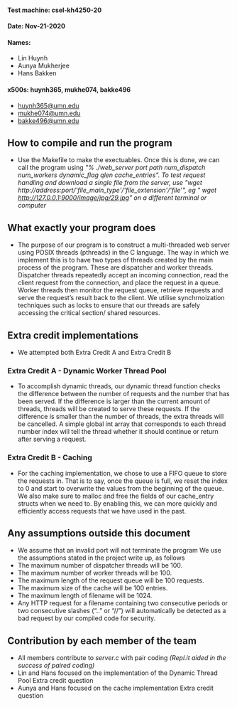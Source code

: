 #### Test machine: csel-kh4250-20
#### Date: Nov-21-2020
#### Names: 
- Lin Huynh
- Aunya Mukherjee
- Hans Bakken
#### x500s: huynh365, mukhe074, bakke496
- huynh365@umn.edu
- mukhe074@umn.edu
- bakke496@umn.edu

## How to compile and run the program
* Use the Makefile to make the exectuables. Once this is done, we can call the program using *"% ./web_server port path num_dispatch num_workers dynamic_flag qlen cache_entries". To test request handling and download a single file from the server, use "wget http://address:port/'file_main_type'/'file_extension'/'file'", eg " wget http://127.0.0.1:9000/image/jpg/29.jpg" on a different terminal or computer*

## What exactly your program does
* The purpose of our program is to construct a multi-threaded web server using POSIX threads (pthreads) in the C language. The way in which we implement this is to have two types of threads created by the main process of the program. These are dispatcher and worker threads. Dispatcher threads repeatedly accept an incoming connection, read the client request from the connection, and place the request in a queue. Worker threads then monitor the request queue, retrieve requests and serve the request’s result back to the client. We utilise synchrnoization techniques such as locks to ensure that our threads are safely accessing the critical section/ shared resources.

## Extra credit implementations
* We attempted both Extra Credit A and Extra Credit B
### Extra Credit A - Dynamic Worker Thread Pool
* To accomplish dynamic threads, our dynamic thread function checks the difference between the number of requests and the number that has been served. If the difference is larger than the current amount of threads, threads will be created to serve these requests. If the difference is smaller than the number of threads, the extra threads will be cancelled. A simple global int array that corresponds to each thread number index will tell the thread whether it should continue or return after serving a request.
### Extra Credit B - Caching
* For the caching implementation, we chose to use a FIFO queue to store the requests in. That is to say, once the queue is full, we reset the index to 0 and start to overwrite the values from the beginning of the queue. We also make sure to malloc and free the fields of our cache_entry structs when we need to. By enabling this, we can more quickly and efficiently access requests that we have used in the past.

## Any assumptions outside this document
* We assume that an invalid port will not terminate the program
We use the assumptions stated in the project write up, as follows
* The maximum number of dispatcher threads will be 100.
* The maximum number of worker threads will be 100.
* The maximum length of the request queue will be 100 requests.
* The maximum size of the cache will be 100 entries.
* The maximum length of filename will be 1024.
* Any HTTP request for a filename containing two consecutive periods or two consecutive slashes (“..” or “//”) will automatically be detected as a bad request by our compiled code for security.

## Contribution by each member of the team
* All members contribute to *server.c* with pair coding *(Repl.it aided in the success of paired coding)*
* Lin and Hans focused on the implementation of the Dynamic Thread Pool Extra credit question
* Aunya and Hans focused on the cache implementation Extra credit question

